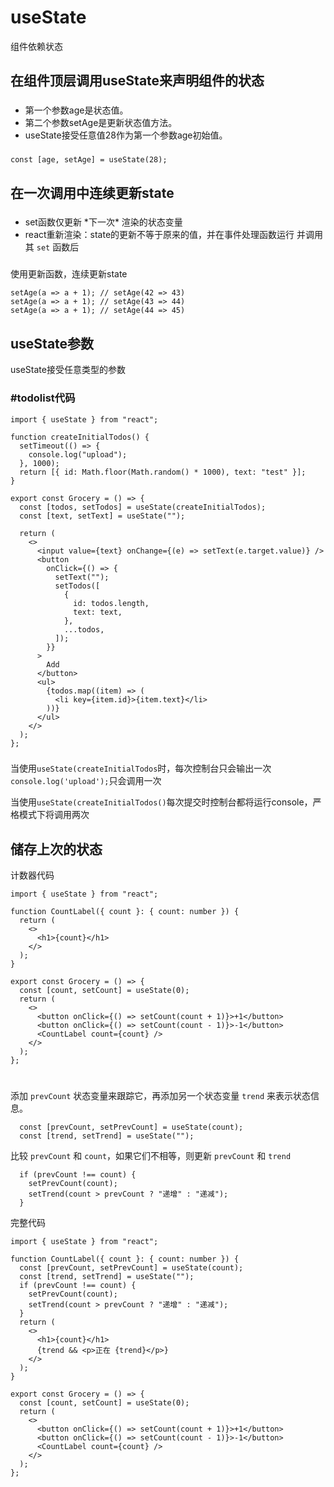 # useState

组件依赖状态

## **在组件顶层调用useState来声明组件的状态**

### #

- 第一个参数age是状态值。
- 第二个参数setAge是更新状态值方法。
- useState接受任意值28作为第一个参数age初始值。

### #

```
const [age, setAge] = useState(28);
```

## 在一次调用中连续更新state

### #

- set函数仅更新 \*下一次\* 渲染的状态变量
- react重新渲染：state的更新不等于原来的值，并在事件处理函数运行 并调用其 `set` 函数后

### # 

使用更新函数，连续更新state

```tsx
setAge(a => a + 1); // setAge(42 => 43)
setAge(a => a + 1); // setAge(43 => 44)
setAge(a => a + 1); // setAge(44 => 45)
```

## useState参数

useState接受任意类型的参数

### #todolist代码

```tsx
import { useState } from "react";

function createInitialTodos() {
  setTimeout(() => {
    console.log("upload");
  }, 1000);
  return [{ id: Math.floor(Math.random() * 1000), text: "test" }];
}

export const Grocery = () => {
  const [todos, setTodos] = useState(createInitialTodos);
  const [text, setText] = useState("");

  return (
    <>
      <input value={text} onChange={(e) => setText(e.target.value)} />
      <button
        onClick={() => {
          setText("");
          setTodos([
            {
              id: todos.length,
              text: text,
            },
            ...todos,
          ]);
        }}
      >
        Add
      </button>
      <ul>
        {todos.map((item) => (
          <li key={item.id}>{item.text}</li>
        ))}
      </ul>
    </>
  );
};

```



### #

当使用`useState(createInitialTodos`时，每次控制台只会输出一次`console.log('upload');`只会调用一次

当使用`useState(createInitialTodos()`每次提交时控制台都将运行console，严格模式下将调用两次

## 储存上次的状态

计数器代码

```tsx
import { useState } from "react";

function CountLabel({ count }: { count: number }) {
  return (
    <>
      <h1>{count}</h1>
    </>
  );
}

export const Grocery = () => {
  const [count, setCount] = useState(0);
  return (
    <>
      <button onClick={() => setCount(count + 1)}>+1</button>
      <button onClick={() => setCount(count - 1)}>-1</button>
      <CountLabel count={count} />
    </>
  );
};

```



#

添加 `prevCount` 状态变量来跟踪它，再添加另一个状态变量 `trend` 来表示状态信息。

```tsx
  const [prevCount, setPrevCount] = useState(count);
  const [trend, setTrend] = useState("");
```



比较 `prevCount` 和 `count`，如果它们不相等，则更新 `prevCount` 和 `trend`

```tsx
  if (prevCount !== count) {
    setPrevCount(count);
    setTrend(count > prevCount ? "递增" : "递减");
  }
```

完整代码

```tsx
import { useState } from "react";

function CountLabel({ count }: { count: number }) {
  const [prevCount, setPrevCount] = useState(count);
  const [trend, setTrend] = useState("");
  if (prevCount !== count) {
    setPrevCount(count);
    setTrend(count > prevCount ? "递增" : "递减");
  }
  return (
    <>
      <h1>{count}</h1>
      {trend && <p>正在 {trend}</p>}
    </>
  );
}

export const Grocery = () => {
  const [count, setCount] = useState(0);
  return (
    <>
      <button onClick={() => setCount(count + 1)}>+1</button>
      <button onClick={() => setCount(count - 1)}>-1</button>
      <CountLabel count={count} />
    </>
  );
};

```

#

